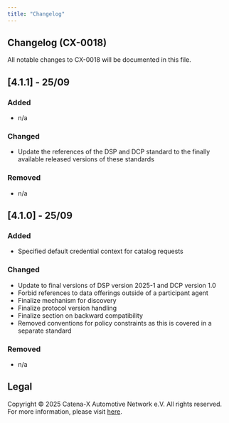```yaml
---
title: "Changelog"
---
```


## Changelog (CX-0018)

All notable changes to CX-0018 will be documented in this file.

## [4.1.1] - 25/09

### Added

- n/a

### Changed

- Update the references of the DSP and DCP standard to the finally available released versions of these standards

### Removed

- n/a

## [4.1.0] - 25/09

### Added

- Specified default credential context for catalog requests

### Changed

- Update to final versions of DSP version 2025-1 and DCP version 1.0
- Forbid references to data offerings outside of a participant agent
- Finalize mechanism for discovery
- Finalize protocol version handling
- Finalize section on backward compatibility
- Removed conventions for policy constraints as this is covered in a separate standard

### Removed

- n/a

## Legal

Copyright © 2025 Catena-X Automotive Network e.V. All rights reserved. For more information, please visit [here](/copyright).
